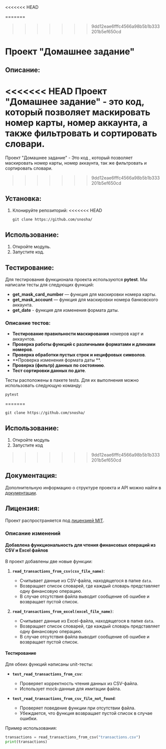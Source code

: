 <<<<<<< HEAD

=======
>>>>>>> 9dd12eae6fffc4566a98b5b1b333201b5ef650cd
# Проект "Домашнее задание"

## Описание:

<<<<<<< HEAD
Проект "Домашнее задание" - это код, который позволяет маскировать номер карты, номер аккаунта, а также фильтровать и сортировать словари.
=======
Проект "Домашнее задание" - Это код , который позволяет маскировать номер карты, номер аккаунта, так же фильтровать и сортировать словари.
>>>>>>> 9dd12eae6fffc4566a98b5b1b333201b5ef650cd

## Установка:

1. Клонируйте репозиторий:
<<<<<<< HEAD
   ```
   git clone https://github.com/snosha/
   ```

## Использование:

1. Откройте модуль.
2. Запустите код.

## Тестирование:

Для тестирования функционала проекта используются **pytest**. Мы написали тесты для следующих функций:

- **get_mask_card_number** — функция для маскировки номера карты.
- **get_mask_account** — функция для маскировки номера банковского аккаунта.
- **get_date** - функция для изменения формата даты.

### Описание тестов:
- **Тестирование правильности маскирования** номеров карт и аккаунтов.
- **Проверка работы функций с различными форматами и длинами номеров**.
- **Проверка обработки пустых строк и нецифровых символов**.
- **Проверка изменения формата даты **.
- **Проверка (фильтр) данных по состоянию**.
- **Тест сортировки данных по дате**.

Тесты расположены в пакете tests. Для их выполнения можно использовать следующую команду:
```
pytest
```
=======
```
git clone https://github.com/snosha/
```

## Использование:

1. Откройте модуль
2. Запустите код
>>>>>>> 9dd12eae6fffc4566a98b5b1b333201b5ef650cd

## Документация:

Дополнительную информацию о структуре проекта и API можно найти в [документации](docs/README.md).

## Лицензия:

Проект распространяется под [лицензией MIT](LICENSE).

### Описание изменений

#### Добавлена функциональность для чтения финансовых операций из CSV и Excel файлов

В проект добавлены две новые функции:
1. **`read_transactions_from_csv(csv_file_name)`**:
   - Считывает данные из CSV-файла, находящегося в папке `data`.
   - Возвращает список словарей, где каждый словарь представляет одну финансовую операцию.
   - В случае отсутствия файла выводит сообщение об ошибке и возвращает пустой список.

2. **`read_transactions_from_excel(excel_file_name)`**:
   - Считывает данные из Excel-файла, находящегося в папке `data`.
   - Возвращает список словарей, где каждый словарь представляет одну финансовую операцию.
   - В случае отсутствия файла выводит сообщение об ошибке и возвращает пустой список.

#### Тестирование

Для обеих функций написаны unit-тесты:
- **`test_read_transactions_from_csv`**:
  - Проверяет корректность чтения данных из CSV-файла.
  - Использует mock-данные для имитации файла.
  
- **`test_read_transactions_from_csv_file_not_found`**:
  - Проверяет поведение функции при отсутствии файла.
  - Убеждается, что функция возвращает пустой список в случае ошибки.


Пример использования:
```python
transactions = read_transactions_from_csv("transactions.csv")
print(transactions)